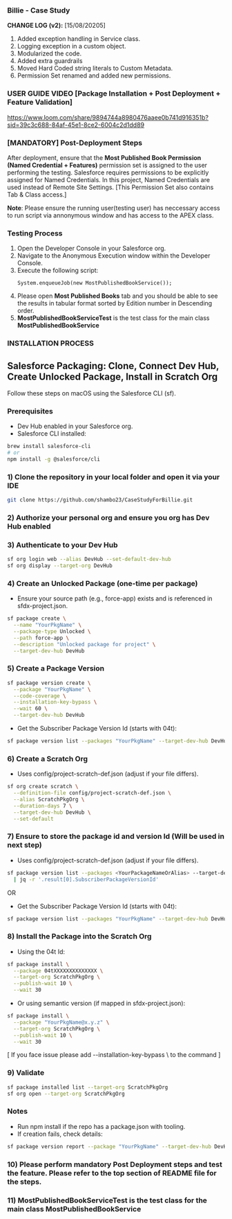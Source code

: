 ### Billie - Case Study ###

**CHANGE LOG (v2):** [15/08/20205]
1. Added exception handling in Service class.
2. Logging exception in a custom object.
3. Modularized the code.
4. Added extra guardrails
5. Moved Hard Coded string literals to Custom Metadata.
6. Permission Set renamed and added new permissions.

### USER GUIDE VIDEO [Package Installation + Post Deployment + Feature Validation]

https://www.loom.com/share/9894744a8980476aaee0b741d916351b?sid=39c3c688-84af-45e1-8ce2-6004c2d1dd89

### [MANDATORY] Post-Deployment Steps

After deployment, ensure that the **Most Published Book Permission (Named Credential + Features)** permission set is assigned to the user performing the testing. Salesforce requires permissions to be explicitly assigned for Named Credentials. In this project, Named Credentials are used instead of Remote Site Settings. [This Permission Set also contains Tab & Class access.]

**Note**: Please ensure the running user(testing user) has neccessary access to run script via annonymous window and has access to the APEX class.  

### Testing Process

1. Open the Developer Console in your Salesforce org.
2. Navigate to the Anonymous Execution window within the Developer Console.
3. Execute the following script:
    ```apex
    System.enqueueJob(new MostPublishedBookService());
    ```
4. Please open **Most Published Books** tab and you should be able to see the results in tabular format sorted by Edition number in Descending order. 
5. **MostPublishedBookServiceTest** is the test class for the main class **MostPublishedBookService**

### INSTALLATION PROCESS
## Salesforce Packaging: Clone, Connect Dev Hub, Create Unlocked Package, Install in Scratch Org

Follow these steps on macOS using the Salesforce CLI (sf).

### Prerequisites
- Dev Hub enabled in your Salesforce org.
- Salesforce CLI installed:
```sh
brew install salesforce-cli
# or
npm install -g @salesforce/cli
```

### 1) Clone the repository in your local folder and open it via your IDE
```sh
git clone https://github.com/shambo23/CaseStudyForBillie.git

```
### 2) Authorize your personal org and ensure you org has Dev Hub enabled

### 3) Authenticate to your Dev Hub
```sh
sf org login web --alias DevHub --set-default-dev-hub
sf org display --target-org DevHub
```

### 4) Create an Unlocked Package (one-time per package)
- Ensure your source path (e.g., force-app) exists and is referenced in sfdx-project.json.
```sh
sf package create \
  --name "YourPkgName" \
  --package-type Unlocked \
  --path force-app \
  --description "Unlocked package for project" \
  --target-dev-hub DevHub
```

### 5) Create a Package Version
```sh
sf package version create \
  --package "YourPkgName" \
  --code-coverage \
  --installation-key-bypass \
  --wait 60 \
  --target-dev-hub DevHub
```
- Get the Subscriber Package Version Id (starts with 04t):
```sh
sf package version list --packages "YourPkgName" --target-dev-hub DevHub
```

### 6) Create a Scratch Org
- Uses config/project-scratch-def.json (adjust if your file differs).
```sh
sf org create scratch \
  --definition-file config/project-scratch-def.json \
  --alias ScratchPkgOrg \
  --duration-days 7 \
  --target-dev-hub DevHub \
  --set-default
```

### 7) Ensure to store the package id and version Id (Will be used in next step)

- Uses config/project-scratch-def.json (adjust if your file differs).
```sh
sf package version list --packages <YourPackageNameOrAlias> --target-dev-hub <DevHubAlias> --json \
  | jq -r '.result[0].SubscriberPackageVersionId'
```
OR 
- Get the Subscriber Package Version Id (starts with 04t):
```sh
sf package version list --packages "YourPkgName" --target-dev-hub DevHub
```

### 8) Install the Package into the Scratch Org
- Using the 04t Id:
```sh
sf package install \
  --package 04tXXXXXXXXXXXXXX \
  --target-org ScratchPkgOrg \
  --publish-wait 10 \
  --wait 30
```
- Or using semantic version (if mapped in sfdx-project.json):
```sh
sf package install \
  --package "YourPkgName@x.y.z" \
  --target-org ScratchPkgOrg \
  --publish-wait 10 \
  --wait 30
```
[ If you face issue please add   --installation-key-bypass \ to the command ]

### 9) Validate
```sh
sf package installed list --target-org ScratchPkgOrg
sf org open --target-org ScratchPkgOrg
```

### Notes
- Run npm install if the repo has a package.json with tooling.
- If creation fails, check details:
```sh
sf package version report --package "YourPkgName" --target-dev-hub DevHub
```

### 10) Please perform mandatory Post Deployment steps and test the feature. Please refer to the top section of README file for the steps.

### 11) MostPublishedBookServiceTest is the test class for the main class MostPublishedBookService



